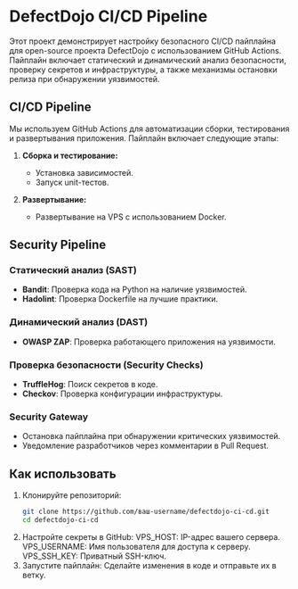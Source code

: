 # DefectDojo CI/CD Pipeline

Этот проект демонстрирует настройку безопасного CI/CD пайплайна для open-source проекта DefectDojo с использованием GitHub Actions. Пайплайн включает статический и динамический анализ безопасности, проверку секретов и инфраструктуры, а также механизмы остановки релиза при обнаружении уязвимостей.

## CI/CD Pipeline

Мы используем GitHub Actions для автоматизации сборки, тестирования и развертывания приложения. Пайплайн включает следующие этапы:

1. **Сборка и тестирование:**
   - Установка зависимостей.
   - Запуск unit-тестов.

2. **Развертывание:**
   - Развертывание на VPS с использованием Docker.

## Security Pipeline

### Статический анализ (SAST)
- **Bandit**: Проверка кода на Python на наличие уязвимостей.
- **Hadolint**: Проверка Dockerfile на лучшие практики.

### Динамический анализ (DAST)
- **OWASP ZAP**: Проверка работающего приложения на уязвимости.

### Проверка безопасности (Security Checks)
- **TruffleHog**: Поиск секретов в коде.
- **Checkov**: Проверка конфигурации инфраструктуры.

### Security Gateway
- Остановка пайплайна при обнаружении критических уязвимостей.
- Уведомление разработчиков через комментарии в Pull Request.

## Как использовать

1. Клонируйте репозиторий:
   ```bash
   git clone https://github.com/ваш-username/defectdojo-ci-cd.git
   cd defectdojo-ci-cd
2. Настройте секреты в GitHub:
   VPS_HOST: IP-адрес вашего сервера.
   VPS_USERNAME: Имя пользователя для доступа к серверу.
   VPS_SSH_KEY: Приватный SSH-ключ.
3. Запустите пайплайн:
   Сделайте изменения в коде и отправьте их в ветку.
